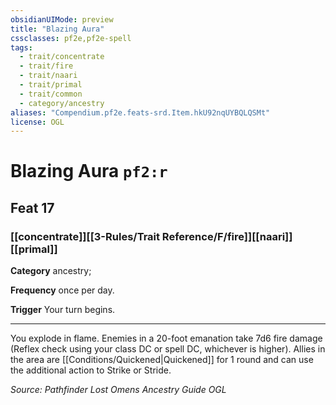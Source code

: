 ```yaml
---
obsidianUIMode: preview
title: "Blazing Aura"
cssclasses: pf2e,pf2e-spell
tags:
  - trait/concentrate
  - trait/fire
  - trait/naari
  - trait/primal
  - trait/common
  - category/ancestry
aliases: "Compendium.pf2e.feats-srd.Item.hkU92nqUYBQLQSMt"
license: OGL
---
```

# Blazing Aura `pf2:r`
## Feat 17
### [[concentrate]][[3-Rules/Trait Reference/F/fire]][[naari]][[primal]]

**Category** ancestry; 




**Frequency** once per day.

**Trigger** Your turn begins.

* * *

You explode in flame. Enemies in a 20-foot emanation take 7d6 fire damage (Reflex check using your class DC or spell DC, whichever is higher). Allies in the area are [[Conditions/Quickened|Quickened]] for 1 round and can use the additional action to Strike or Stride.

*Source: Pathfinder Lost Omens Ancestry Guide*
*OGL*